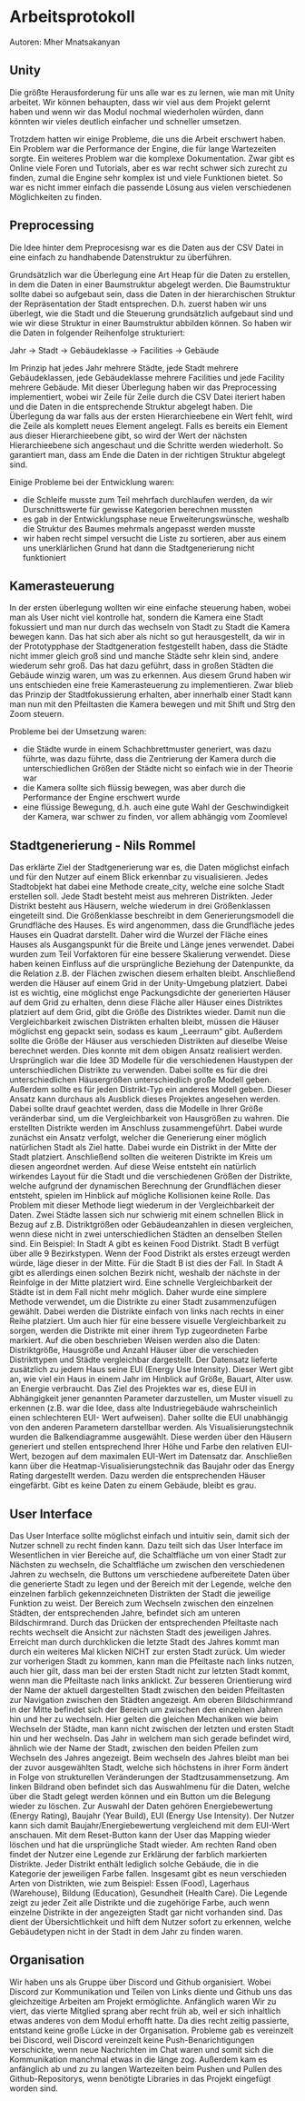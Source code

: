 # Arbeitsprotokoll

Autoren: Mher Mnatsakanyan

## Unity

Die größte Herausforderung für uns alle war es zu lernen, wie man mit Unity arbeitet. Wir können behaupten, dass wir viel aus dem Projekt gelernt haben und wenn wir das Modul nochmal wiederholen würden, dann könnten wir vieles deutlich einfacher und schneller umsetzen.

Trotzdem hatten wir einige Probleme, die uns die Arbeit erschwert haben. Ein Problem war die Performance der Engine, die für lange Wartezeiten sorgte. Ein weiteres Problem war die komplexe Dokumentation. Zwar gibt es Online viele Foren und Tutorials, aber es war recht schwer sich zurecht zu finden, zumal die Engine sehr komplex ist und viele Funktionen bietet. So war es nicht immer einfach die passende Lösung aus vielen verschiedenen Möglichkeiten zu finden.

## Preprocessing

Die Idee hinter dem Preprocesisng war es die Daten aus der CSV Datei in eine einfach zu handhabende Datenstruktur zu überführen.

Grundsätzlich war die Überlegung eine Art Heap für die Daten zu erstellen, in dem die Daten in einer Baumstruktur abgelegt werden. Die Baumstruktur sollte dabei so aufgebaut sein, dass die Daten in der hierarchischen Struktur der Repräsentation der Stadt entsprechen. D.h. zuerst haben wir uns überlegt, wie die Stadt und die Steuerung grundsätzlich aufgebaut sind und wie wir diese Struktur in einer Baumstruktur abbilden können. So haben wir die Daten in folgender Reihenfolge strukturiert:

Jahr -> Stadt -> Gebäudeklasse -> Facilities -> Gebäude

Im Prinzip hat jedes Jahr mehrere Städte, jede Stadt mehrere Gebäudeklassen, jede Gebäudeklasse mehrere Facilities und jede Facility mehrere Gebäude.
Mit dieser Überlegung haben wir das Preprocessing implementiert, wobei wir Zeile für Zeile durch die CSV Datei iteriert haben und die Daten in die entsprechende Struktur abgelegt haben. Die Überlegung da war falls aus der ersten Hierarchieebene ein Wert fehlt, wird die Zeile als komplett neues Element angelegt. Falls es bereits ein Element aus dieser Hierarchieebene gibt, so wird der Wert der nächsten Hierarchieebene sich angeschaut und die Schritte werden wiederholt. So garantiert man, dass am Ende die Daten in der richtigen Struktur abgelegt sind.

Einige Probleme bei der Entwicklung waren:

- die Schleife musste zum Teil mehrfach durchlaufen werden, da wir Durschnittswerte für gewisse Kategorien berechnen mussten
- es gab in der Entwicklungsphase neue Erweiterungswünsche, weshalb die Struktur des Baumes mehrmals angepasst werden musste
- wir haben recht simpel versucht die Liste zu sortieren, aber aus einem uns unerklärlichen Grund hat dann die Stadtgenerierung nicht funktioniert

## Kamerasteuerung

In der ersten überlegung wollten wir eine einfache steuerung haben, wobei man als User nicht viel kontrolle hat, sondern die Kamera eine Stadt fokussiert und man nur durch das wechseln von Stadt zu Stadt die Kamera bewegen kann. Das hat sich aber als nicht so gut herausgestellt, da wir in der Prototypphase der Stadtgeneration festgestellt haben, dass die Städte nicht immer gleich groß sind und manche Städte sehr klein sind, andere wiederum sehr groß. Das hat dazu geführt, dass in großen Städten die Gebäude winzig waren, um was zu erkennen. Aus diesem Grund haben wir uns entschieden eine freie Kamerasteuerung zu implementieren. Zwar blieb das Prinzip der Stadtfokussierung erhalten, aber innerhalb einer Stadt kann man nun mit den Pfeiltasten die Kamera bewegen und mit Shift und Strg den Zoom steuern.

Probleme bei der Umsetzung waren:

- die Städte wurde in einem Schachbrettmuster generiert, was dazu führte, was dazu führte, dass die Zentrierung der Kamera durch die unterschiedlichen Größen der Städte nicht so einfach wie in der Theorie war
- die Kamera sollte sich flüssig bewegen, was aber durch die Performance der Engine erschwert wurde
- eine flüssige Bewegung, d.h. auch eine gute Wahl der Geschwindigkeit der Kamera, war schwer zu finden, vor allem abhängig vom Zoomlevel


## Stadtgenerierung - Nils Rommel
Das erklärte Ziel der Stadtgenerierung war es, die Daten möglichst einfach und für den Nutzer auf einem Blick erkennbar zu visualisieren. 	Jedes Stadtobjekt hat dabei eine Methode create_city, welche eine solche Stadt erstellen soll. Jede Stadt besteht meist aus mehreren Distrikten. Jeder Distrikt besteht aus Häusern, welche wiederum in drei Größenklassen eingeteilt sind. Die Größenklasse beschreibt in dem Generierungsmodell die Grundfläche des Hauses. Es wird angenommen, dass die Grundfläche jedes Hauses ein Quadrat darstellt. Daher wird die Wurzel der Fläche eines Hauses als Ausgangspunkt für die Breite und Länge jenes verwendet. Dabei wurden zum Teil Vorfaktoren für eine bessere Skalierung verwendet. Diese haben keinen Einfluss auf die ursprüngliche Beziehung der Datenpunkte, da die Relation z.B. der Flächen zwischen diesem erhalten bleibt. Anschließend werden die Häuser auf einem Grid in der Unity-Umgebung platziert. Dabei ist es wichtig, eine möglichst enge Packungsdichte der generierten Häuser auf dem Grid zu erhalten, denn diese Fläche aller Häuser eines Distriktes platziert auf dem Grid, gibt die Größe des Distriktes wieder. Damit nun die Vergleichbarkeit zwischen Distrikten erhalten bleibt, müssen die Häuser möglichst eng gepackt sein, sodass es kaum „Leerraum“ gibt. Außerdem sollte die Größe der Häuser aus verschieden Distrikten auf dieselbe Weise berechnet werden. Dies konnte mit dem obigen Ansatz realisiert werden. Ursprünglich war die Idee 3D Modelle für die verschiedenen Haustypen der unterschiedlichen Distrikte zu verwenden. Dabei sollte es für die drei unterschiedlichen Häusergrößen unterschiedlich große Modell geben. Außerdem sollte es für jeden Distrikt-Typ ein anderes Modell geben. Dieser Ansatz kann durchaus als Ausblick dieses Projektes angesehen werden. Dabei sollte drauf geachtet werden, dass die Modelle in Ihrer Größe veränderbar sind, um die Vergleichbarkeit von Hausgrößen zu wahren. 
Die erstellten Distrikte werden im Anschluss zusammengeführt. Dabei wurde zunächst ein Ansatz verfolgt, welcher die Generierung einer möglich natürlichen Stadt als Ziel hatte. Dabei wurde ein Distrikt in der Mitte der Stadt platziert. Anschließend sollten die weiteren Distrikte im Kreis um diesen angeordnet werden. Auf diese Weise entsteht ein natürlich wirkendes Layout für die Stadt und die verschiedenen Größen der Distrikte, welche aufgrund der dynamischen Berechnung der Grundflächen dieser entsteht, spielen im Hinblick auf mögliche Kollisionen keine Rolle. Das Problem mit dieser Methode liegt wiederum in der Vergleichbarkeit der Daten. Zwei Städte lassen sich nur schwierig mit einem schnellen Blick in Bezug auf z.B. Distriktgrößen oder Gebäudeanzahlen in diesen vergleichen, wenn diese nicht in zwei unterschiedlichen Städten an denselben Stellen sind. Ein Beispiel: In Stadt A gibt es keinen Food Distrikt. Stadt B verfügt über alle 9 Bezirkstypen. Wenn der Food Distrikt als erstes erzeugt werden würde, läge dieser in der Mitte. Für die Stadt B ist dies der Fall. In Stadt A gibt es allerdings einen solchen Bezirk nicht, weshalb der nächste in der Reinfolge in der Mitte platziert wird. Eine schnelle Vergleichbarkeit der Städte ist in dem Fall nicht mehr möglich. Daher wurde eine simplere Methode verwendet, um die Distrikte zu einer Stadt zusammenzufügen gewählt. Dabei werden die Distrikte einfach von links nach rechts in einer Reihe platziert. Um auch hier für eine bessere visuelle Vergleichbarkeit zu sorgen, werden die Distrikte mit einer ihrem Typ zugeordneten Farbe markiert.
Auf die oben beschrieben Weisen werden also die Daten: Distriktgröße, Hausgröße und Anzahl Häuser über die verschieden Distrikttypen und Städte vergleichbar dargestellt. Der Datensatz lieferte zusätzlich zu jedem Haus seine EUI (Energy Use Intensity). Dieser Wert gibt an, wie viel ein Haus in einem Jahr im Hinblick auf Größe, Bauart, Alter usw. an Energie verbraucht. Das Ziel des Projektes war es, diese EUI in Abhängigkeit jener genannten Parameter darzustellen, um Muster visuell zu erkennen (z.B. war die Idee, dass alte Industriegebäude wahrscheinlich einen schlechteren EUI- Wert aufweisen). Daher sollte die EUI unabhängig von den anderen Parametern darstellbar werden. Als Visualisierungstechnik wurden die Balkendiagramme ausgewählt. Diese werden über den Häusern generiert und stellen entsprechend Ihrer Höhe und Farbe den relativen EUI-Wert, bezogen auf dem maximalen EUI-Wert im Datensatz dar. Anschließen kann über die Heatmap-Visualisierungstechnik das Baujahr oder das Energy Rating dargestellt werden. Dazu werden die entsprechenden Häuser eingefärbt. Gibt es keine Daten zu einem Gebäude, bleibt es grau.

## User Interface

Das User Interface sollte möglichst einfach und intuitiv sein, damit sich der Nutzer schnell zu recht finden kann. Dazu teilt sich das User Interface im Wesentlichen in vier Bereiche auf, die Schaltfläche um von einer Stadt zur Nächsten zu wechseln, die Schaltfläche um zwischen den verschiedenen Jahren zu wechseln, die Buttons um verschiedene aufbereitete Daten über die generierte Stadt zu legen und der Bereich mit der Legende, welche den einzelnen farblich gekennzeichneten Distrikten der Stadt die jeweilige Funktion zu weist. 
Der Bereich zum Wechseln zwischen den einzelnen Städten, der entsprechenden Jahre, befindet sich am unteren Bildschirmrand. Durch das Drücken der entsprechenden Pfeiltaste nach rechts wechselt die Ansicht zur nächsten Stadt des jeweiligen Jahres. Erreicht man durch durchklicken die letzte Stadt des Jahres kommt man durch ein weiteres Mal klicken NICHT zur ersten Stadt zurück. Um wieder zur vorherigen Stadt zu kommen, kann man die Pfeiltaste nach links nutzen, auch hier gilt, dass man bei der ersten Stadt nicht zur letzten Stadt kommt, wenn man die Pfeiltaste nach links anklickt. Zur besseren Orientierung wird der Name der aktuell dargestellten Stadt zwischen den beiden Pfeiltasten zur Navigation zwischen den Städten angezeigt.
Am oberen Bildschirmrand in der Mitte befindet sich der Bereich um zwischen den einzelnen Jahren hin und her zu wechseln. Hier gelten die gleichen Mechaniken wie beim Wechseln der Städte, man kann nicht zwischen der letzten und ersten Stadt hin und her wechseln. Das Jahr in welchem man sich gerade befindet wird, ähnlich wie der Name der Stadt, zwischen den beiden Pfeilen zum Wechseln des Jahres angezeigt. Beim wechseln des Jahres bleibt man bei der zuvor ausgewählten Stadt, welche sich höchstens in ihrer Form ändert in Folge von strukturellen Veränderungen der Stadtzusammensetzung.
Am linken Bildrand oben befindet sich das Auswahlmenu für die Daten, welche über die Stadt gelegt werden können und ein Button um die Belegung wieder zu löschen. Zur Auswahl der Daten gehören Energiebewertung (Energy Rating), Baujahr (Year Build), EUI (Energy Use Intensity). Der Nutzer kann sich damit Baujahr/Energiebewertung vergleichend mit dem EUI-Wert anschauen. Mit dem Reset-Button kann der User das Mapping wieder löschen und hat die ursprüngliche Stadt wieder.
Am rechten Rand oben findet der Nutzer eine Legende zur Erklärung der farblich markierten Distrikte. Jeder Distrikt enthält lediglich solche Gebäude, die in die Kategorie der jeweiligen Farbe fallen. Insgesamt gibt es neun verschieden Arten von Distrikten, wie zum Beispiel: Essen (Food), Lagerhaus (Warehouse), Bildung (Education), Gesundheit (Health Care). Die Legende zeigt zu jeder Zeit alle Distrikte und die zugehörige Farbe, auch wenn einzelne Distrikte in der angezeigten Stadt gar nicht vorhanden sind. Das dient der Übersichtlichkeit und hilft dem Nutzer sofort zu erkennen, welche Gebäudetypen nicht in der Stadt in dem Jahr zu finden waren.

## Organisation

Wir haben uns als Gruppe über Discord und Github organisiert. Wobei Discord zur Kommunikation und Teilen von Links diente und Github uns das gleichzeitige Arbeiten am Projekt ermöglichte. Anfänglich waren Wir zu viert, das vierte Mitglied sprang aber recht früh ab, weil er sich inhaltlich etwas anderes von dem Modul erhofft hatte. Da dies recht zeitig passierte, entstand keine große Lücke in der Organisation. 
Probleme gab es vereinzelt bei Discord, weil Discord vereinzelt keine Push-Benarichtigungen verschickte, wenn neue Nachrichten im Chat waren und somit sich die Kommunikation manchmal etwas in die länge zog. Außerdem kam es anfänglich ab und zu zu langen Wartezeiten beim Pushen und Pullen des Github-Repositorys, wenn benötigte Libraries in das Projekt eingefügt worden sind.